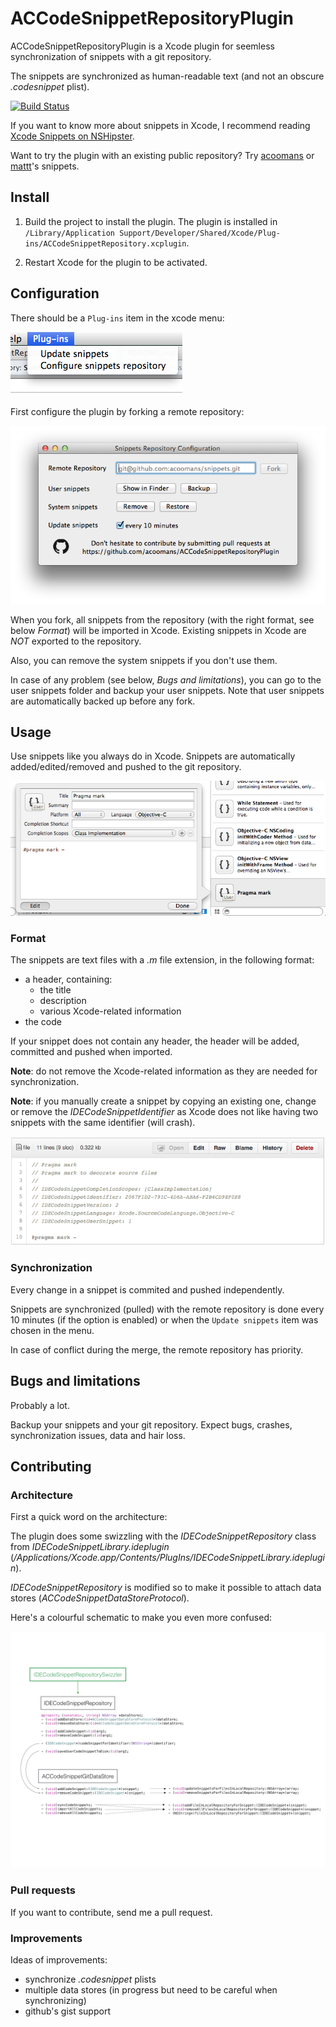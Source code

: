 # ACCodeSnippetRepositoryPlugin

ACCodeSnippetRepositoryPlugin is a Xcode plugin for seemless synchronization of snippets with a git repository.

The snippets are synchronized as human-readable text (and not an obscure _.codesnippet_ plist).

[![Build Status](https://api.travis-ci.org/acoomans/ACCodeSnippetRepositoryPlugin.png)](https://api.travis-ci.org/acoomans/ACCodeSnippetRepositoryPlugin.png)

If you want to know more about snippets in Xcode, I recommend reading [Xcode Snippets on NSHipster](http://nshipster.com/xcode-snippets/).

Want to try the plugin with an existing public repository? Try [acoomans](https://github.com/acoomans/xcode-snippets) or [mattt](https://github.com/mattt/Xcode-Snippets.git)'s snippets.


## Install

1. Build the project to install the plugin. The plugin is installed in `/Library/Application Support/Developer/Shared/Xcode/Plug-ins/ACCodeSnippetRepository.xcplugin`.

2. Restart Xcode for the plugin to be activated.


## Configuration

There should be a `Plug-ins` item in the xcode menu:

![screenshots](Screenshots/screenshot01.png)

First configure the plugin by forking a remote repository:

![screenshots](Screenshots/screenshot02.png)

When you fork, all snippets from the repository (with the right format, see below _Format_) will be imported in Xcode.
Existing snippets in Xcode are *NOT* exported to the repository.


Also, you can remove the system snippets if you don't use them.

In case of any problem (see below, _Bugs and limitations_), you can go to the user snippets folder and backup your user snippets. Note that user snippets are automatically backed up before any fork.


## Usage

Use snippets like you always do in Xcode. Snippets are automatically added/edited/removed and pushed to the git repository.

![screenshots](Screenshots/screenshot03.png)

### Format 

The snippets are text files with a _.m_ file extension, in the following format:

* a header, containing:
	* the title
	* description
	* various Xcode-related information
* the code

If your snippet does not contain any header, the header will be added, committed and pushed when imported.

**Note**: do not remove the Xcode-related information as they are needed for synchronization.

**Note**: if you manually create a snippet by copying an existing one, change or remove the _IDECodeSnippetIdentifier_ as Xcode does not like having two snippets with the same identifier (will crash).

![screenshots](Screenshots/screenshot04.png)

### Synchronization

Every change in a snippet is commited and pushed independently.

Snippets are synchronized (pulled) with the remote repository is done every 10 minutes (if the option is enabled) or when the `Update snippets` item was chosen in the menu.

In case of conflict during the merge, the remote repository has priority.


## Bugs and limitations

Probably a lot. 

Backup your snippets and your git repository. Expect bugs, crashes, synchronization issues, data and hair loss.


## Contributing

### Architecture

First a quick word on the architecture:

The plugin does some swizzling with the _IDECodeSnippetRepository_ class from _IDECodeSnippetLibrary.ideplugin_ (_/Applications/Xcode.app/Contents/PlugIns/IDECodeSnippetLibrary.ideplugin_).

_IDECodeSnippetRepository_ is modified so to make it possible to attach data stores (_ACCodeSnippetDataStoreProtocol_).

Here's a colourful schematic to make you even more confused:

![screenshots](Documentation/architecture.jpg)

### Pull requests

If you want to contribute, send me a pull request.

### Improvements

Ideas of improvements:

- synchronize _.codesnippet_ plists
- multiple data stores (in progress but need to be careful when synchronizing)
- github's gist support